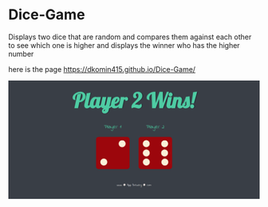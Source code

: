 # Dice-Game
Displays two dice that are random and compares them against each other to see which one is higher and displays the winner who has the higher number

here is the page 
https://dkomin415.github.io/Dice-Game/

<img src = "./images/src1-dice.png">